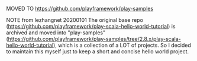 MOVED TO https://github.com/playframework/play-samples

NOTE from lezhangnet 20200101
The original base repo (https://github.com/playframework/play-scala-hello-world-tutorial) is archived and moved into "play-samples" (https://github.com/playframework/play-samples/tree/2.8.x/play-scala-hello-world-tutorial), which is a collection of a LOT of projects.
So I decided to maintain this myself just to keep a short and concise hello world project.
